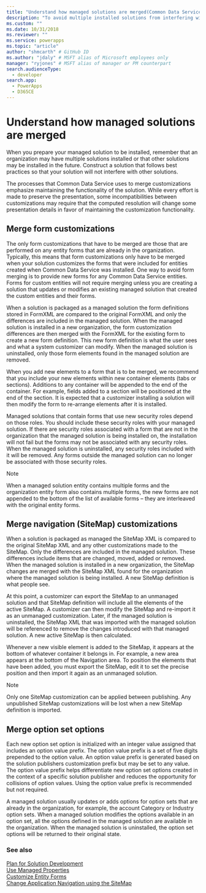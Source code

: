 ```yaml
---
title: "Understand how managed solutions are merged(Common Data Service) | Microsoft Docs" # Intent and product brand in a unique string of 43-59 chars including spaces
description: "To avoid multiple installed solutions from interfering with one another, follow best practices while constructing a solution" # 115-145 characters including spaces. This abstract displays in the search result.
ms.custom: ""
ms.date: 10/31/2018
ms.reviewer: ""
ms.service: powerapps
ms.topic: "article"
author: "shmcarth" # GitHub ID
ms.author: "jdaly" # MSFT alias of Microsoft employees only
manager: "ryjones" # MSFT alias of manager or PM counterpart
search.audienceType: 
  - developer
search.app: 
  - PowerApps
  - D365CE
---
```

# Understand how managed solutions are merged

When you prepare your managed solution to be installed, remember that an organization may have multiple solutions installed or that other solutions may be installed in the future. Construct a solution that follows best practices so that your solution will not interfere with other solutions.  
  
 The processes that Common Data Service uses to merge customizations emphasize maintaining the functionality of the solution. While every effort is made to preserve the presentation, some incompatibilities between customizations may require that the computed resolution will change some presentation details in favor of maintaining the customization functionality.  
  
<a name="BKMK_MergingFormCustomizations"></a>   

## Merge form customizations  
 The only form customizations that have to be merged are those that are performed on any entity forms that are already in the organization. Typically, this means that form customizations only have to be merged when your solution customizes the forms that were included for entities created when Common Data Service was installed. One way to avoid form merging is to provide new forms for any Common Data Service entities. Forms for custom entities will not require merging unless you are creating a solution that updates or modifies an existing managed solution that created the custom entities and their forms.  
  
 When a solution is packaged as a managed solution the form definitions stored in FormXML are compared to the original FormXML and only the differences are included in the managed solution. When the managed solution is installed in a new organization, the form customization differences are then merged with the FormXML for the existing form to create a new form definition. This new form definition is what the user sees and what a system customizer can modify. When the managed solution is uninstalled, only those form elements found in the managed solution are removed.  
  
 When you add new elements to a form that is to be merged, we recommend that you include your new elements within new container elements (tabs or sections). Additions to any container will be appended to the end of the container. For example, fields added to a section will be positioned at the end of the section. It is expected that a customizer installing a solution will then modify the form to re-arrange elements after it is installed.  
  
 Managed solutions that contain forms that use new security roles depend on those roles. You should include these security roles with your managed solution. If there are security roles associated with a form that are not in the organization that the managed solution is being installed on, the installation will not fail but the forms may not be associated with any security roles. When the managed solution is uninstalled, any security roles included with it will be removed. Any forms outside the managed solution can no longer be associated with those security roles.  
  
> [!NOTE]
>  When a managed solution entity contains multiple forms and the organization entity form also contains multiple forms, the new forms are not appended to the bottom of the list of available forms – they are interleaved with the original entity forms.  
  
<a name="BKMK_MergingNavigationCustomizations"></a>   
## Merge navigation (SiteMap) customizations  
 When a solution is packaged as managed the SiteMap XML is compared to the original SiteMap XML and any other customizations made to the SiteMap. Only the differences are included in the managed solution. These differences include items that are changed, moved, added or removed. When the managed solution is installed in a new organization, the SiteMap changes are merged with the SiteMap XML found for the organization where the managed solution is being installed. A new SiteMap definition is what people see.  
  
 At this point, a customizer can export the SiteMap to an unmanaged solution and that SiteMap definition will include all the elements of the active SiteMap. A customizer can then modify the SiteMap and re-import it as an unmanaged customization.  Later, if the managed solution is uninstalled, the SiteMap XML that was imported with the managed solution will be referenced to remove the changes introduced with that managed solution. A new active SiteMap is then calculated.  
  
 Whenever a new visible element is added to the SiteMap, it appears at the bottom of whatever container it belongs in. For example, a new area appears at the bottom of the Navigation area. To position the elements that have been added, you must export the SiteMap, edit it to set the precise position and then import it again as an unmanaged solution.  
  
> [!NOTE]
>  Only one SiteMap customization can be applied between publishing. Any unpublished SiteMap customizations will be lost when a new SiteMap definition is imported.  
  
<a name="BKMK_MergingOptionSetOptions"></a>   
## Merge option set options  
 Each new option set option is initialized with an integer value assigned that includes an option value prefix. The option value prefix is a set of five digits prepended to the option value. An option value prefix is generated based on the solution publishers customization prefix but may be set to any value. The option value prefix helps differentiate new option set options created in the context of a specific solution publisher and reduces the opportunity for collisions of option values. Using the option value prefix is recommended but not required.  
  
 A managed solution usually updates or adds options for option sets that are already in the organization, for example, the account Category or Industry option sets. When a managed solution modifies the options available in an option set, all the options defined in the managed solution are available in the organization. When the managed solution is uninstalled, the option set options will be returned to their original state.  
  
### See also  
 [Plan for Solution Development](/dynamics365/customer-engagement/developer/plan-solution-development)   
 [Use Managed Properties](use-managed-properties.md)   
 [Customize Entity Forms](/dynamics365/customer-engagement/developer/customize-dev/customize-entity-forms)   
 [Change Application Navigation using the SiteMap](/dynamics365/customer-engagement/developer/customize-dev/change-application-navigation-using-sitemap)
